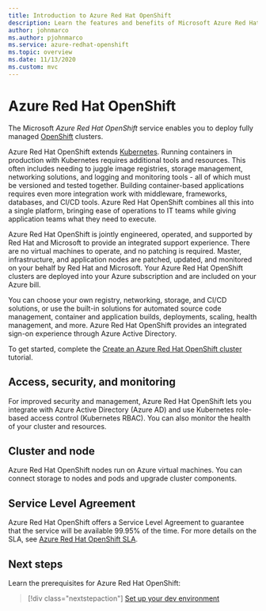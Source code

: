 ```yaml
---
title: Introduction to Azure Red Hat OpenShift
description: Learn the features and benefits of Microsoft Azure Red Hat OpenShift to deploy and manage container-based applications.
author: johnmarco
ms.author: pjohnmarco
ms.service: azure-redhat-openshift
ms.topic: overview
ms.date: 11/13/2020
ms.custom: mvc
---
```


# Azure Red Hat OpenShift

The Microsoft *Azure Red Hat OpenShift* service enables you to deploy fully managed [OpenShift](https://www.openshift.com/) clusters.

Azure Red Hat OpenShift extends [Kubernetes](https://kubernetes.io/). Running containers in production with Kubernetes requires additional tools and resources. This often includes needing to juggle image registries, storage management, networking solutions, and logging and monitoring tools - all of which must be versioned and tested together. Building container-based applications requires even more integration work with middleware, frameworks, databases, and CI/CD tools. Azure Red Hat OpenShift combines all this into a single platform, bringing ease of operations to IT teams while giving application teams what they need to execute.

Azure Red Hat OpenShift is jointly engineered, operated, and supported by Red Hat and Microsoft to provide an integrated support experience. There are no virtual machines to operate, and no patching is required. Master, infrastructure, and application nodes are patched, updated, and monitored on your behalf by Red Hat and Microsoft. Your Azure Red Hat OpenShift clusters are deployed into your Azure subscription and are included on your Azure bill.

You can choose your own registry, networking, storage, and CI/CD solutions, or use the built-in solutions for automated source code management, container and application builds, deployments, scaling, health management, and more. Azure Red Hat OpenShift provides an integrated sign-on experience through Azure Active Directory.

To get started, complete the [Create an Azure Red Hat OpenShift cluster](tutorial-create-cluster.md) tutorial.

## Access, security, and monitoring

For improved security and management, Azure Red Hat OpenShift lets you integrate with Azure Active Directory (Azure AD) and use Kubernetes role-based access control (Kubernetes RBAC). You can also monitor the health of your cluster and resources.

## Cluster and node

Azure Red Hat OpenShift nodes run on Azure virtual machines. You can connect storage to nodes and pods and upgrade cluster components.

## Service Level Agreement

Azure Red Hat OpenShift offers a Service Level Agreement to guarantee that the service will be available 99.95% of the time. For more details on the SLA, see [Azure Red Hat OpenShift SLA](https://azure.microsoft.com/support/legal/sla/openshift/v1_0/).

## Next steps

Learn the prerequisites for Azure Red Hat OpenShift:

> [!div class="nextstepaction"]
> [Set up your dev environment](tutorial-create-cluster.md)
